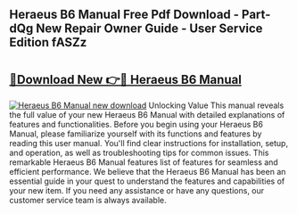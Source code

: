 ## Heraeus B6 Manual Free Pdf Download - Part-dQg New Repair Owner Guide - User Service Edition fASZz

# <h2><a href="http://bc64888.oget.top/?id=Heraeus+B6+Manual">🔗Download New 👉🔴 Heraeus B6 Manual</a></h2>

[![Heraeus B6 Manual new download](https://i.imgur.com/5g1atiW.png)](http://bc64888.oget.top/?id=Heraeus+B6+Manual)
Unlocking Value This manual reveals the full value of your new Heraeus B6 Manual with detailed explanations of features and functionalities. Before you begin using your Heraeus B6 Manual, please familiarize yourself with its functions and features by reading this user manual. You'll find clear instructions for installation, setup, and operation, as well as troubleshooting tips for common issues. This remarkable Heraeus B6 Manual features list of features for seamless and efficient performance. We believe that the Heraeus B6 Manual has been an essential guide in your quest to understand the features and capabilities of your new item. If you need any assistance or have any questions, our customer service team is always available.
